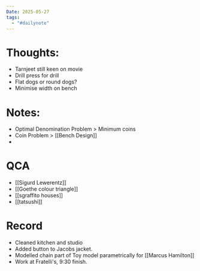 ```yaml
---
Date: 2025-05-27
tags:
  - "#dailynote"
---
```

# Thoughts:
- Tarnjeet still keen on movie
- Drill press for drill
- Flat dogs or round dogs?
- Minimise width on bench

# Notes:
- Optimal Denomination Problem > Minimum coins
- Coin Problem > [[Bench Design]]
- 


# QCA
- [[Sigurd Lewerentz]]
- [[Goethe colour triangle]]
- [[sgraffito houses]]
- [[tatsushi]]


# Record
- Cleaned kitchen and studio
- Added button to Jacobs jacket.
- Modelled chain part of Toy model parametrically for [[Marcus Hamilton]]
- Work at Fratelli's, 9:30 finish.
